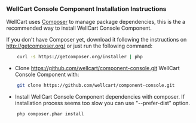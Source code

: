 ### WellCart Console Component Installation Instructions

WellCart uses [Composer][1] to manage package dependencies, this is the a recommended way to install WellCart Console Component.

If you don't have Composer yet, download it following the instructions on http://getcomposer.org/
or just run the following command:

```bash
    curl -s https://getcomposer.org/installer | php
```

- Clone https://github.com/wellcart/component-console.git WellCart Console Component with:

```bash
    git clone https://github.com/wellcart/component-console.git
```
- Install WellCart Console Component dependencies with composer. If installation process seems too slow you can use "--prefer-dist" option.

```bash
    php composer.phar install
```

[1]:  http://getcomposer.org/